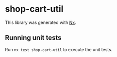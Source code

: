 # shop-cart-util

This library was generated with [Nx](https://nx.dev).

## Running unit tests

Run `nx test shop-cart-util` to execute the unit tests.
